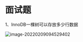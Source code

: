 # 面试题

1、InnoDB一棵树可以存放多少行数据

![image-20220209094529402](https://gitee.com/laoyouji1018/images/raw/master/img/202202090945609.png)